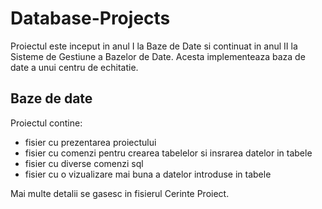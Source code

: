 # Database-Projects
Proiectul este inceput in anul I la Baze de Date si continuat in anul II la Sisteme de Gestiune a Bazelor de Date. Acesta implementeaza baza de date a unui centru de echitatie. 

## Baze de date

Proiectul contine:
- fisier cu prezentarea proiectului
- fisier cu comenzi pentru crearea tabelelor si insrarea datelor in tabele
- fisier cu diverse comenzi sql 
- fisier cu o vizualizare mai buna a datelor introduse in tabele

Mai multe detalii se gasesc in fisierul Cerinte Proiect. 
